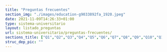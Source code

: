 ```yaml
---
title: "Preguntas frecuentes"
section_img: "./images/education-g9033892fa_1920.jpeg"
date: 2021-11-09T14:26:33+01:00
type: sistema-universitario
layout: listado_preguntas
url: sistema-universitario/preguntas-frecuentes/
sections_title: ["Q1","Q2","Q3","Q4","Q5","Q6","Q7","Q8","Q9","Q10","Q11"]
struc_dep_pic: ""
---
```

